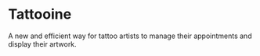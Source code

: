 # Tattooine
A new and efficient way for tattoo artists to manage their appointments and display their artwork.
